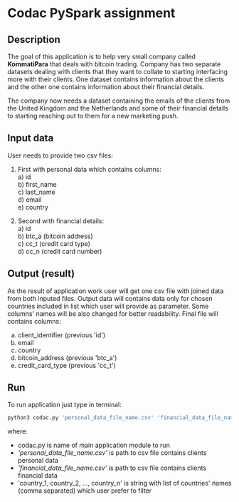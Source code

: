 # Codac PySpark assignment

## Description
The goal of this application is to help very small company called **KommatiPara** that deals with bitcoin trading. Company has two separate datasets dealing with clients that they want to collate to starting interfacing more with their clients. One dataset contains information about the clients and the other one contains information about their financial details.

The company now needs a dataset containing the emails of the clients from the United Kingdom and the Netherlands and some of their financial details to starting reaching out to them for a new marketing push.

## Input data
User needs to provide two csv files:
1) First with personal data which contains columns:  
       a)  id  
       b)  first_name  
       c)  last_name  
       d)  email  
       e)  country  

2) Second with financial details:  
       a)  id  
       b)  btc_a (bitcoin address)  
       c)  cc_t (credit card type)  
       d)  cc_n (credit card number)

## Output (result)
As the result of application work user will get one csv file with joined data from both inputed files. Output data will contains data only for chosen countries included in list which user will provide as parameter. Some columns' names will be also changed for better readability. Final file will contains columns:
<ol type="a">
        <li> client_identifier (previous 'id')  </li>
        <li> email  </li>
        <li> country  </li>
        <li>  bitcoin_address  (previous 'btc_a')  </li>
        <li> credit_card_type  (previous 'cc_t') </li>
</ol>

## Run
To run application just type in terminal:
```python  
python3 codac.py 'personal_data_file_name.csv' 'financial_data_file_name.csv' 'country_1, country_2, ..., country_n'
```
where:  
- codac.py is name of main application module to run
- *'personal_data_file_name.csv'* is path to csv file contains clients personal data
- *'financial_data_file_name.csv'* is path to csv file contains clients financial data
- 'country_1, country_2, ..., country_n' is string with list of countries' names (comma separated) which user prefer to filter
